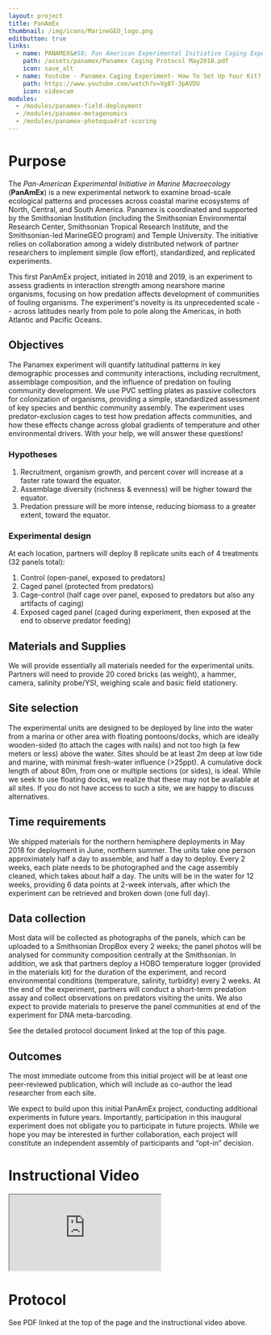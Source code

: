 ```yaml
---
layout: project
title: PanAmEx
thumbnail: /img/icons/MarineGEO_logo.png
editbutton: true
links:
  - name: PANAMEX&#58; Pan American Experimental Initiative Caging Experiment Protocol
    path: /assets/panamex/Panamex Caging Protocol May2018.pdf
    icon: save_alt
  - name: Youtube - Panamex Caging Experiment- How To Set Up Your Kit?
    path: https://www.youtube.com/watch?v=Vg8T-3pAVDU
    icon: videocam
modules:
  - /modules/panamex-field-deployment
  - /modules/panamex-metagenomics
  - /modules/panamex-photoquadrat-scoring
---
```


# Purpose

The *Pan-American Experimental Initiative in Marine Macroecology* (**PanAmEx**) is a new experimental network to examine broad-scale ecological patterns and processes across coastal marine ecosystems of North, Central, and South America. Panamex is coordinated and supported by the Smithsonian Institution (including the Smithsonian Environmental Research Center, Smithsonian Tropical Research Institute, and the Smithsonian-led MarineGEO program) and Temple University. The initiative relies on collaboration among a widely distributed network of partner researchers to implement simple (low effort), standardized, and replicated experiments.  

This first PanAmEx project, initiated in 2018 and 2019, is an experiment to assess gradients in interaction strength among nearshore marine organisms, focusing on how predation affects development of communities of fouling organisms. The experiment's novelty is its unprecedented scale -- across latitudes nearly from pole to pole along the Americas, in both Atlantic and Pacific Oceans.  



## Objectives

The Panamex experiment will quantify latitudinal patterns in key demographic processes and community interactions, including recruitment, assemblage composition, and the influence of predation on fouling community development. We use PVC settling plates as passive collectors for colonization of organisms, providing a simple, standardized assessment of key species and benthic community assembly. The experiment uses predator-exclusion cages to test how predation affects communities, and how these effects change across global gradients of temperature and other environmental drivers. With your help, we will answer these questions!

### Hypotheses

1.	Recruitment, organism growth, and percent cover will increase at a faster rate toward the equator.
2.	Assemblage diversity (richness & evenness) will be higher toward the equator.
3.	Predation pressure will be more intense, reducing biomass to a greater extent, toward the equator.

### Experimental design
At each location, partners will deploy 8 replicate units each of 4 treatments (32 panels total):
1.	Control (open-panel, exposed to predators)
2.	Caged panel (protected from predators)
3.	Cage-control (half cage over panel, exposed to predators but also any artifacts of caging)
4.	Exposed caged panel (caged during experiment, then exposed at the end to observe predator feeding)

## Materials and Supplies
We will provide essentially all materials needed for the experimental units. Partners will need to provide 20 cored bricks (as weight), a hammer, camera, salinity probe/YSI, weighing scale and basic field stationery.

## Site selection
The experimental units are designed to be deployed by line into the water from a marina or other area with floating pontoons/docks, which are ideally wooden-sided (to attach the cages with nails) and not too high (a few meters or less) above the water. Sites should be at least 2m deep at low tide and marine, with minimal fresh-water influence (>25ppt).  A cumulative dock length of about 80m, from one or multiple sections (or sides), is ideal. While we seek to use floating docks, we realize that these may not be available at all sites.  If you do not have access to such a site, we are happy to discuss alternatives.

## Time requirements
We shipped materials for the northern hemisphere deployments in May 2018 for deployment in June, northern summer. The units take one person approximately half a day to assemble, and half a day to deploy. Every 2 weeks, each plate needs to be  photographed and the cage assembly cleaned, which takes about half a day. The units will be in the water for 12 weeks, providing 6 data points at 2-week intervals, after which the experiment can be retrieved and broken down (one full day).

## Data collection
Most data will be collected as photographs of the panels, which can be uploaded to a Smithsonian DropBox every 2 weeks; the panel photos will be analysed for community composition centrally at the Smithsonian. In addition, we ask that partners deploy a HOBO temperature logger (provided in the materials kit) for the duration of the experiment, and record environmental conditions (temperature, salinity, turbidity) every 2 weeks. At the end of the experiment, partners will conduct a short-term predation assay and collect observations on predators visiting the units.  We also expect to provide materials to preserve the panel communities at end of the experiment for DNA meta-barcoding.

See the detailed protocol document linked at the top of this page.

## Outcomes

The most immediate outcome from this initial project will be at least one peer-reviewed publication, which will include as co-author the lead researcher from each site.  

We expect to build upon this initial PanAmEx project, conducting additional experiments in future years.  Importantly, participation in this inaugural experiment does not obligate you to participate in future projects.  While we hope you may be interested in further collaboration, each project will constitute an independent assembly of participants and “opt-in” decision.


# Instructional Video

<div class="embed-responsive embed-responsive-16by9">
 <iframe class="embed-responsive-item" src="https://www.youtube.com/embed/Vg8T-3pAVDU"></iframe>
</div>

# Protocol  

See PDF linked at the top of the page and the instructional video above.
